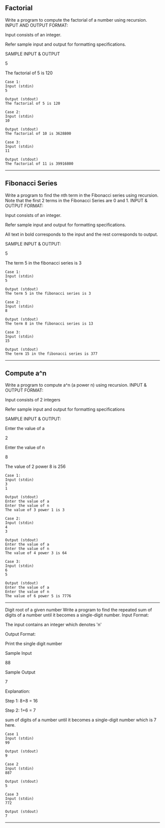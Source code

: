 ## Factorial
Write a program to compute the factorial of a number using recursion.
INPUT AND OUTPUT FORMAT:

Input consists of an integer.

Refer sample input and output for formatting specifications.

SAMPLE INPUT & OUTPUT

5

The factorial of 5 is 120

```
Case 1: 
Input (stdin)
5

Output (stdout)
The factorial of 5 is 120
```
```
Case 2: 
Input (stdin)
10

Output (stdout)
The factorial of 10 is 3628800
```

```
Case 3: 
Input (stdin)
11

Output (stdout)
The factorial of 11 is 39916800
```

<hr>

## Fibonacci Series
Write a program to find the nth term in the Fibonacci series using recursion. Note that the first 2 terms in the Fibonacci Series are 0 and 1.
INPUT & OUTPUT FORMAT:

Input consists of an integer.

Refer sample input and output for formatting specifications.

All text in bold corresponds to the input and the rest corresponds to output.

SAMPLE INPUT & OUTPUT:

5

The term 5 in the fibonacci series is 3

```
Case 1:
Input (stdin)
5

Output (stdout)
The term 5 in the fibonacci series is 3
```

```
Case 2: 
Input (stdin)
8

Output (stdout)
The term 8 in the fibonacci series is 13
```

```
Case 3: 
Input (stdin)
15

Output (stdout)
The term 15 in the fibonacci series is 377
```

<hr>

## Compute a^n
Write a program to compute a^n (a power n) using recursion.
INPUT & OUTPUT FORMAT:

Input consists of 2 integers

Refer sample input and output for formatting specifications

SAMPLE INPUT & OUTPUT:

Enter the value of a

2

Enter the value of n

8

The value of 2 power 8 is 256

```
Case 1:
Input (stdin)
3
1

Output (stdout)
Enter the value of a
Enter the value of n
The value of 3 power 1 is 3
```
```
Case 2: 
Input (stdin)
4
3

Output (stdout)
Enter the value of a
Enter the value of n
The value of 4 power 3 is 64
```
```
Case 3: 
Input (stdin)
6
5

Output (stdout)
Enter the value of a
Enter the value of n
The value of 6 power 5 is 7776
```
<hr>

Digit root of a given number
Write a program to find the repeated sum of digits of a number until it becomes a single-digit number.
Input Format:

The input contains an integer which denotes 'n'

Output Format:

Print the single digit number

Sample Input

88

Sample Output

7

Explanation:

Step 1: 8+8 = 16

Step 2: 1+6 = 7

sum of digits of a number until it becomes a single-digit number which is 7 here.

```
Case 1
Input (stdin)
99

Output (stdout)
9
```
```
Case 2
Input (stdin)
887

Output (stdout)
5
```
```
Case 3
Input (stdin)
772

Output (stdout)
7
```
<hr>